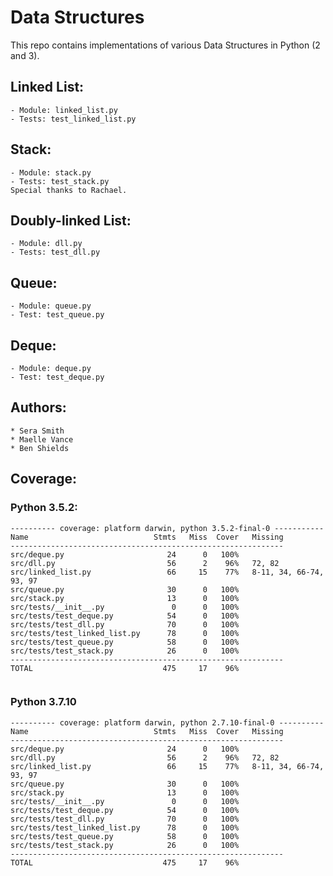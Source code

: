 # Data Structures

This repo contains implementations of various Data Structures in Python (2 and 3).

## Linked List:
    - Module: linked_list.py
    - Tests: test_linked_list.py

## Stack:
    - Module: stack.py
    - Tests: test_stack.py
    Special thanks to Rachael.

## Doubly-linked List:
    - Module: dll.py
    - Tests: test_dll.py

## Queue:
    - Module: queue.py
    - Test: test_queue.py

## Deque:
    - Module: deque.py
    - Test: test_deque.py

## Authors:
    * Sera Smith
    * Maelle Vance
    * Ben Shields

## Coverage:

### Python 3.5.2:
```
---------- coverage: platform darwin, python 3.5.2-final-0 -----------
Name                            Stmts   Miss  Cover   Missing
-------------------------------------------------------------
src/deque.py                       24      0   100%
src/dll.py                         56      2    96%   72, 82
src/linked_list.py                 66     15    77%   8-11, 34, 66-74, 93, 97
src/queue.py                       30      0   100%
src/stack.py                       13      0   100%
src/tests/__init__.py               0      0   100%
src/tests/test_deque.py            54      0   100%
src/tests/test_dll.py              70      0   100%
src/tests/test_linked_list.py      78      0   100%
src/tests/test_queue.py            58      0   100%
src/tests/test_stack.py            26      0   100%
-------------------------------------------------------------
TOTAL                             475     17    96%
                  
```
 ### Python 3.7.10
```
---------- coverage: platform darwin, python 2.7.10-final-0 ----------
Name                            Stmts   Miss  Cover   Missing
-------------------------------------------------------------
src/deque.py                       24      0   100%
src/dll.py                         56      2    96%   72, 82
src/linked_list.py                 66     15    77%   8-11, 34, 66-74, 93, 97
src/queue.py                       30      0   100%
src/stack.py                       13      0   100%
src/tests/__init__.py               0      0   100%
src/tests/test_deque.py            54      0   100%
src/tests/test_dll.py              70      0   100%
src/tests/test_linked_list.py      78      0   100%
src/tests/test_queue.py            58      0   100%
src/tests/test_stack.py            26      0   100%
-------------------------------------------------------------
TOTAL                             475     17    96%

```
